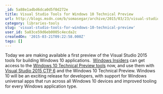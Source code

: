 ```yaml
---
_id: 5a88e1adbd6dca0d5f0d272e
title: Visual Studio Tools for Windows 10 Technical Preview
url: http://blogs.msdn.com/b/somasegar/archive/2015/03/23/visual-studio-tools-for-windows-10-technical-preview.aspx
category: libraries-tools
slug: 'visual-studio-tools-for-windows-10-technical-preview'
user_id: 5a83ce59d6eb0005c4ecda2c
createdOn: '2015-03-21T09:22:58.000Z'
tags: []
---
```


Today we are making available a first preview of the Visual Studio 2015 tools for building Windows 10 applications.  <a href="https://insider.windows.com/">Windows Insiders</a> can get access to the <a href="http://dev.windows.com/en-US/windows-10-developer-preview-tools">Windows 10 Technical Preview tools</a> now, and use them with <a href="https://www.visualstudio.com/en-us/news/vs2015-vs.aspx">Visual Studio 2015 CTP 6</a> and the Windows 10 Technical Preview. Windows 10 will be an exciting release for developers, with support for Windows universal apps that run across all Windows 10 devices and improved tooling for every Windows application type.
